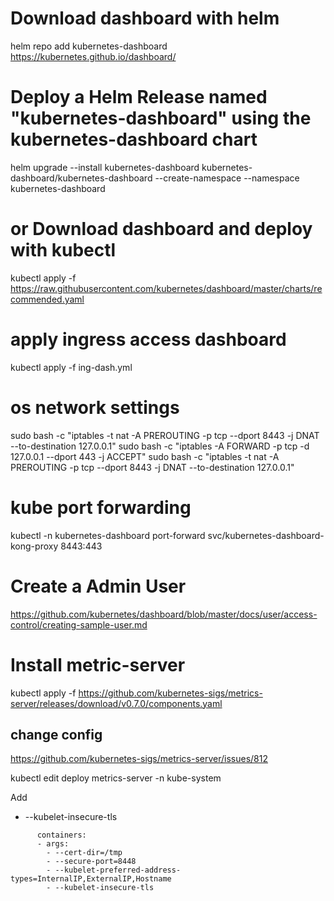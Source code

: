 # Download dashboard with helm
helm repo add kubernetes-dashboard https://kubernetes.github.io/dashboard/
# Deploy a Helm Release named "kubernetes-dashboard" using the kubernetes-dashboard chart
helm upgrade --install kubernetes-dashboard kubernetes-dashboard/kubernetes-dashboard --create-namespace --namespace kubernetes-dashboard

# or Download dashboard and deploy with kubectl
kubectl apply -f https://raw.githubusercontent.com/kubernetes/dashboard/master/charts/recommended.yaml 

# apply ingress access dashboard
kubectl apply -f ing-dash.yml 

# os network settings 
sudo bash -c "iptables -t nat -A PREROUTING -p tcp --dport 8443 -j DNAT --to-destination 127.0.0.1"
sudo bash -c "iptables -A FORWARD -p tcp -d 127.0.0.1 --dport 443 -j ACCEPT"
sudo bash -c "iptables -t nat -A PREROUTING -p tcp --dport 8443 -j DNAT --to-destination 127.0.0.1"

# kube port forwarding
kubectl -n kubernetes-dashboard port-forward svc/kubernetes-dashboard-kong-proxy 8443:443

# Create a Admin User
https://github.com/kubernetes/dashboard/blob/master/docs/user/access-control/creating-sample-user.md


# Install metric-server
kubectl apply -f https://github.com/kubernetes-sigs/metrics-server/releases/download/v0.7.0/components.yaml

## change config
https://github.com/kubernetes-sigs/metrics-server/issues/812


kubectl edit deploy metrics-server -n kube-system


Add

- --kubelet-insecure-tls
```
      containers:
      - args:
        - --cert-dir=/tmp
        - --secure-port=8448
        - --kubelet-preferred-address-types=InternalIP,ExternalIP,Hostname
        - --kubelet-insecure-tls
```
